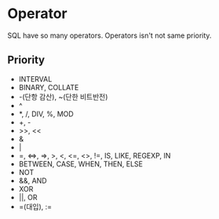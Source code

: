 # Operator

SQL have so many operators. Operators isn't not same priority.

## Priority
- INTERVAL
- BINARY, COLLATE
- -(단항 감산), ~(단한 비트반전)
- ^
- *, /, DIV, %, MOD
- +, -
- \>>, <<
- &
- |
- =, <=>, =>, >, <, <=, <>, !=, IS, LIKE, REGEXP, IN
- BETWEEN, CASE, WHEN, THEN, ELSE
- NOT
- &&, AND
- XOR
- ||, OR
- =(대입), :=